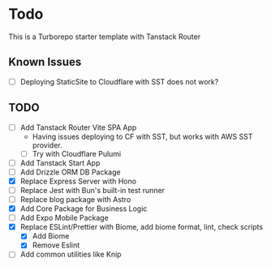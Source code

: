# Todo

This is a Turborepo starter template with Tanstack Router

## Known Issues

- [ ] Deploying StaticSite to Cloudflare with SST does not work?

## TODO

- [ ] Add Tanstack Router Vite SPA App
  - Having issues deploying to CF with SST, but works with AWS SST provider.
  - [ ] Try with Cloudflare Pulumi
- [ ] Add Tanstack Start App
- [ ] Add Drizzle ORM DB Package
- [x] Replace Express Server with Hono
- [ ] Replace Jest with Bun's built-in test runner
- [ ] Replace blog package with Astro
- [x] Add Core Package for Business Logic
- [ ] Add Expo Mobile Package
- [x] Replace ESLint/Prettier with Biome, add biome format, lint, check scripts
  - [x] Add Biome
  - [x] Remove Eslint
- [ ] Add common utilities like Knip

